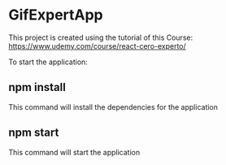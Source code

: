 # GifExpertApp
This project is created using the tutorial of this Course: https://www.udemy.com/course/react-cero-experto/

To start the application:

## npm install
This command will install the dependencies for the application

## npm start
This command will start the application